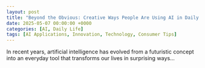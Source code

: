 ```yaml
---
layout: post
title: "Beyond the Obvious: Creative Ways People Are Using AI in Daily Life"
date: 2025-05-07 00:00:00 +0000
categories: [AI, Daily Life]
tags: [AI Applications, Innovation, Technology, Consumer Tips]
---
```


In recent years, artificial intelligence has evolved from a futuristic concept into an everyday tool that transforms our lives in surprising ways...
